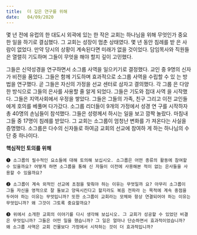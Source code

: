 ```yaml
---
title:  더 깊은 연구를 위해
date:   04/09/2020
---
```


몇 년 전에 유럽의 한 대도시 외곽에 있는 한 작은 교회는 하나님을 위해 무엇인가 중요한 일을 하기로 결심했다. 그 교회는 성장이 멈춘 상태였다. 몇 년 동안 침례를 받 은 사람이 없었다. 만약 당시의 상황이 계속된다면 미래가 없을 것이었다. 담임목사와 직원들은 열렬히 기도하며 그들이 무엇을 해야 할지 깊이 고민했다.

그들은 신약성경을 연구하면서 소그룹 사역을 일으키기로 결정했다. 교인 중 9명의 신자가 비전을 품었다. 그들은 함께 기도하며 효과적으로 소그룹 사역을 수립할 수 있 는 방법을 연구했다. 곧 그들은 자신의 가정을 선교 센터로 삼자고 결의했다. 각 그룹 은 다양한 방식으로 그들의 은사를 사용할 줄 알게 되었다. 그들은 기도와 접대 사역 을 시작했다. 그들은 지역사회에서 우정을 쌓았다. 그들은 그들의 가족, 친구 그리고 이전 교인들에게 호의를 베풀며 다가갔다. 소그룹 리더들이 9개의 가정에서 성경 연 구를 시작하자 총 40명의 손님들이 참석했다. 그들은 성령께서 하시는 일을 보고 깜짝 놀랐다. 마침내 그들 중 17명이 침례를 받았다. 그 교회는 소그룹이 엄청난 변화를 가 져온다는 사실을 증명했다. 소그룹은 다수의 신자들로 하여금 교회의 선교에 참여하 게 하는 하나님의 수단 중 하나이다.

**핵심적인 토의를 위해**

`➊ 소그룹의 필수적인 요소들에 대해 토의해 보십시오. 소그룹은 어떤 종류의 활동에 참여할 수 있을까요? 어떻게 하면 소그룹을 통해 신 자들이 이전에 사용해본 적이 없는 은사들을 사용할 수 있을까요?`

`➋ 소그룹이 계속 외적인 선교에 초점을 맞춰야 하는 이유는 무엇일까 요? 아무리 소그룹이 그들 자신을 영적으로 잘 돌보고 양육시킨다고 할지라도 복음 전파라 는 목적에 계속 중점을 두어야 하는 이유는 무엇입니까? 또한 소그룹이 교회라는 모체와 항상 연결되어야 하는 이유는 무엇입니까? 왜 그것이 그토록 중요할까요?`

`➌ 위에서 소개한 교회의 이야기를 다시 생각해 보십시오. 그 교회가 성공할 수 있었던 비결은 무엇입니까? 그들은 어떤 일을 했습니까? 그 일은 얼마나 단순하면서 효과적이었습니까? 왜 소그룹 사역은 교회 건물보다 가정에서 시작하는 것이 더 효과적입니까?`
